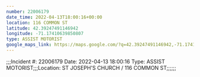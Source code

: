 ```yaml
---
number: 22006179
date_time: 2022-04-13T18:00:16+00:00
location: 116 COMMON ST
latitude: 42.39247491146942
longitude: -71.17410639850807
type: ASSIST MOTORIST
google_maps_link: https://maps.google.com/?q=42.39247491146942,-71.17410639850807
---
```


;;;Incident #: 22006179  Date: 2022-04-13 18:00:16   Type: ASSIST MOTORIST;;;Location: ST JOSEPH'S CHURCH / 116 COMMON ST;;;;;;
